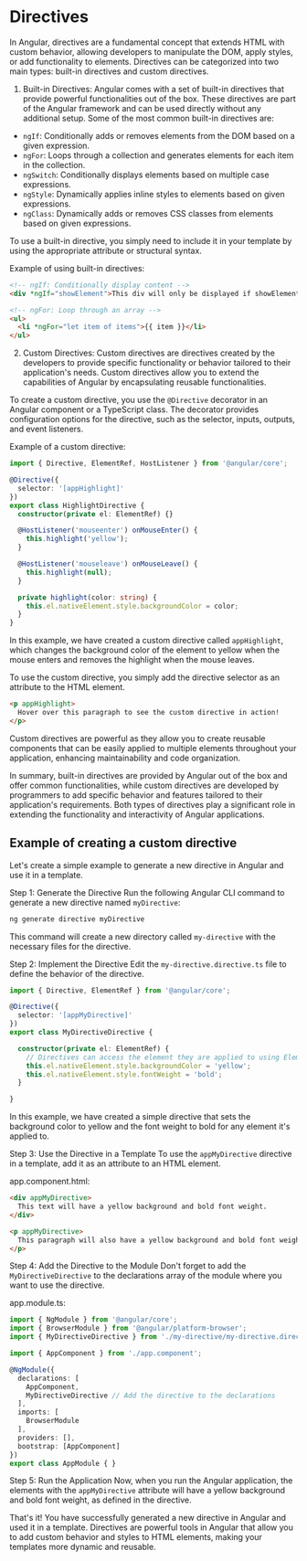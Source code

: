 # Directives

In Angular, directives are a fundamental concept that extends HTML with custom behavior, allowing developers to manipulate the DOM, apply styles, or add functionality to elements. Directives can be categorized into two main types: built-in directives and custom directives.

1. Built-in Directives:
Angular comes with a set of built-in directives that provide powerful functionalities out of the box. These directives are part of the Angular framework and can be used directly without any additional setup. Some of the most common built-in directives are:

- `ngIf`: Conditionally adds or removes elements from the DOM based on a given expression.
- `ngFor`: Loops through a collection and generates elements for each item in the collection.
- `ngSwitch`: Conditionally displays elements based on multiple case expressions.
- `ngStyle`: Dynamically applies inline styles to elements based on given expressions.
- `ngClass`: Dynamically adds or removes CSS classes from elements based on given expressions.

To use a built-in directive, you simply need to include it in your template by using the appropriate attribute or structural syntax.

Example of using built-in directives:

```html
<!-- ngIf: Conditionally display content -->
<div *ngIf="showElement">This div will only be displayed if showElement is true.</div>

<!-- ngFor: Loop through an array -->
<ul>
  <li *ngFor="let item of items">{{ item }}</li>
</ul>
```

2. Custom Directives:
Custom directives are directives created by the developers to provide specific functionality or behavior tailored to their application's needs. Custom directives allow you to extend the capabilities of Angular by encapsulating reusable functionalities.

To create a custom directive, you use the `@Directive` decorator in an Angular component or a TypeScript class. The decorator provides configuration options for the directive, such as the selector, inputs, outputs, and event listeners.

Example of a custom directive:

```typescript
import { Directive, ElementRef, HostListener } from '@angular/core';

@Directive({
  selector: '[appHighlight]'
})
export class HighlightDirective {
  constructor(private el: ElementRef) {}

  @HostListener('mouseenter') onMouseEnter() {
    this.highlight('yellow');
  }

  @HostListener('mouseleave') onMouseLeave() {
    this.highlight(null);
  }

  private highlight(color: string) {
    this.el.nativeElement.style.backgroundColor = color;
  }
}
```

In this example, we have created a custom directive called `appHighlight`, which changes the background color of the element to yellow when the mouse enters and removes the highlight when the mouse leaves.

To use the custom directive, you simply add the directive selector as an attribute to the HTML element.

```html
<p appHighlight>
  Hover over this paragraph to see the custom directive in action!
</p>
```

Custom directives are powerful as they allow you to create reusable components that can be easily applied to multiple elements throughout your application, enhancing maintainability and code organization.

In summary, built-in directives are provided by Angular out of the box and offer common functionalities, while custom directives are developed by programmers to add specific behavior and features tailored to their application's requirements. Both types of directives play a significant role in extending the functionality and interactivity of Angular applications.

## Example of creating a custom directive

Let's create a simple example to generate a new directive in Angular and use it in a template.

Step 1: Generate the Directive
Run the following Angular CLI command to generate a new directive named `myDirective`:
```bash
ng generate directive myDirective
```

This command will create a new directory called `my-directive` with the necessary files for the directive.

Step 2: Implement the Directive
Edit the `my-directive.directive.ts` file to define the behavior of the directive.

```typescript
import { Directive, ElementRef } from '@angular/core';

@Directive({
  selector: '[appMyDirective]'
})
export class MyDirectiveDirective {

  constructor(private el: ElementRef) {
    // Directives can access the element they are applied to using ElementRef
    this.el.nativeElement.style.backgroundColor = 'yellow';
    this.el.nativeElement.style.fontWeight = 'bold';
  }

}
```

In this example, we have created a simple directive that sets the background color to yellow and the font weight to bold for any element it's applied to.

Step 3: Use the Directive in a Template
To use the `appMyDirective` directive in a template, add it as an attribute to an HTML element.

app.component.html:
```html
<div appMyDirective>
  This text will have a yellow background and bold font weight.
</div>

<p appMyDirective>
  This paragraph will also have a yellow background and bold font weight.
</p>
```

Step 4: Add the Directive to the Module
Don't forget to add the `MyDirectiveDirective` to the declarations array of the module where you want to use the directive.

app.module.ts:
```typescript
import { NgModule } from '@angular/core';
import { BrowserModule } from '@angular/platform-browser';
import { MyDirectiveDirective } from './my-directive/my-directive.directive';

import { AppComponent } from './app.component';

@NgModule({
  declarations: [
    AppComponent,
    MyDirectiveDirective // Add the directive to the declarations
  ],
  imports: [
    BrowserModule
  ],
  providers: [],
  bootstrap: [AppComponent]
})
export class AppModule { }
```

Step 5: Run the Application
Now, when you run the Angular application, the elements with the `appMyDirective` attribute will have a yellow background and bold font weight, as defined in the directive.

That's it! You have successfully generated a new directive in Angular and used it in a template. Directives are powerful tools in Angular that allow you to add custom behavior and styles to HTML elements, making your templates more dynamic and reusable.

